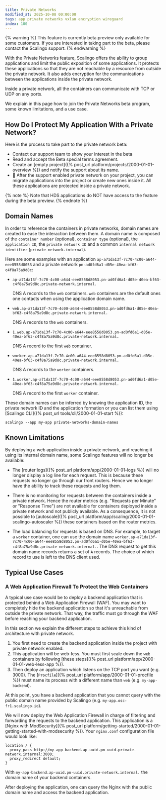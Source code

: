 ```yaml
---
title: Private Networks
modified_at: 2025-10-08 00:00:00
tags: app private networks vxlan encryption wireguard
index: 100
---
```


{% warning %}
This feature is currently beta preview only available for some customers. If you are interested in taking part to the beta, please contact the Scalingo support.
{% endwarning %}

With the Private Networks feature, Scalingo offers the ability to group applications and limit the public exposition of some applications. It protects these applications so that they are not reachable by a resource from outside the private network. It also adds encryption for the communications between the applications inside the private network.

Inside a private network, all the containers can communicate with TCP or UDP on any ports.

We explain in this page how to join the Private Networks beta program, some known limitations, and a use case.

## How Do I Protect My Application With a Private Network?

Here is the process to take part to the private network beta:
- Contact our support team to show your interest in the beta
- Read and accept the Beta special terms agreement.
- Create an [empty project]({% post_url platform/projects/2000-01-01-overview %}) and notify the support about its name.
- 🚀 After the support enabled private network on your project, you can migrate applications into the project or create new ones inside it. All these applications are protected inside a private network.

{% note %}
Note that HDS applications do NOT have access to the feature during the beta preview.
{% endnote %}

## Domain Names

In order to reference the containers in private networks, domain names are created to ease the interaction between them. A domain name is composed of the <code>container number</code> (optional), <code class="domain-name-ct">container type</code> (optional), the <code class="domain-name-ap">application ID</code>, the <code class="domain-name-pn">private network ID</code> and a common <code class="domain-name-nid">internal network identifier</code> (<code class="domain-name-nid">private-network.internal</code>).

Here are some examples with an
application <code class="domain-name-ap">ap-a71da13f-7c70-4c00-a644-eee8558d8053</code> and a
private network <code class="domain-name-pn">pn-ad0fd6a1-d05e-40ea-bf63-c4f8a75a9d8c</code>:

* <code><span class="domain-name-ap">ap-a71da13f-7c70-4c00-a644-eee8558d8053</span>.<span class="domain-name-pn">pn-ad0fd6a1-d05e-40ea-bf63-c4f8a75a9d8c</span>.<span class="domain-name-nid">private-network.internal.</span></code>

  DNS A records to the `web` containers. `web` containers are the default ones one contacts when using the application domain name.

* <code><span class="domain-name-ct">web</span>.<span class="domain-name-ap">ap-a71da13f-7c70-4c00-a644-eee8558d8053</span>.<span class="domain-name-pn">pn-ad0fd6a1-d05e-40ea-bf63-c4f8a75a9d8c</span>.<span class="domain-name-nid">private-network.internal.</span></code>

  DNS A records to the `web` containers.

* <code>1.<span class="domain-name-ct">web</span>.<span class="domain-name-ap">ap-a71da13f-7c70-4c00-a644-eee8558d8053</span>.<span class="domain-name-pn">pn-ad0fd6a1-d05e-40ea-bf63-c4f8a75a9d8c</span>.<span class="domain-name-nid">private-network.internal.</span></code>

  DNS A record to the first `web` container.

* <code><span class="domain-name-ct">worker</span>.<span class="domain-name-ap">ap-a71da13f-7c70-4c00-a644-eee8558d8053</span>.<span class="domain-name-pn">pn-ad0fd6a1-d05e-40ea-bf63-c4f8a75a9d8c</span>.<span class="domain-name-nid">private-network.internal.</span></code>

  DNS A records to the `worker` containers.

* <code>1.<span class="domain-name-ct">worker</span>.<span class="domain-name-ap">ap-a71da13f-7c70-4c00-a644-eee8558d8053</span>.<span class="domain-name-pn">pn-ad0fd6a1-d05e-40ea-bf63-c4f8a75a9d8c</span>.<span class="domain-name-nid">private-network.internal.</span></code>

  DNS A record to the first `worker` container.

These domain names can be inferred by knowing the application ID, the private network ID and the application formation or you can list them using [Scalingo CLI]({% post_url tools/cli/2000-01-01-start %}):

```
scalingo --app my-app private-networks-domain-names
```

## Known Limitations

By deploying a web application inside a private network, and reaching it using its internal domain name, some Scalingo features will no longer be available:

- The [router logs]({% post_url platform/app/2000-01-01-logs %}) will no longer display a log line for each request. This is because these requests no longer go through our front routers. Hence we no longer have the ability to track these requests and log them.

- There is no monitoring for requests between the containers inside a private network. Hence the router metrics (e.g. "Requests per Minute" or "Response Time") are not available for containers deployed inside a private network and not publicly available. As a consequence, it is not possible to [autoscale]({% post_url platform/app/scaling/2000-01-01-scalingo-autoscaler %}) these containers based on the router metrics.

- The load balancing for requests is based on DNS. For example, to target a `worker` container, one can use the domain name <code><span class="domain-name-ct">worker</span>.<span class="domain-name-ap">ap-a71da13f-7c70-4c00-a644-eee8558d8053</span>.<span class="domain-name-pn">pn-ad0fd6a1-d05e-40ea-bf63-c4f8a75a9d8c</span>.<span class="domain-name-nid">private-network.internal.</span></code>. The DNS request to get this domain name records returns a set of `A` records. The choice of which record to use is left to the DNS client used.

## Typical Use Cases

### A Web Application Firewall To Protect the Web Containers

A typical use case would be to deploy a backend application that is protected behind a Web Application Firewall (WAF). You may want to completely hide the backend application so that it's unreachable from outside the private network. That way, the traffic must go through the WAF before reaching your backend application.

In this section we explain the different steps to achieve this kind of architecture with private network.

1. You first need to create the backend application inside the project with private network enabled.
2. This application will be web-less. You must first scale down the `web` containers by following [these steps]({% post_url platform/app/2000-01-01-web-less-app %}).
3. Then deploy an application which listens on the TCP port you want (e.g. 3000). The [`Procfile`]({% post_url platform/app/2000-01-01-procfile %}) must name its process with a different name than `web` (e.g. `my-app-backend`).

At this point, you have a backend application that you cannot query with the public domain name provided by Scalingo (e.g. `my-app.osc-fr1.scalingo.io`).

We will now deploy the Web Application Firewall in charge of filtering and forwarding the requests to the backend application. This application is a [Nginx with ModSecurity]({% post_url platform/getting-started/2000-01-01-getting-started-with-modsecurity %}). Your `nginx.conf` configuration file would look like:

```nginx
location / {
  proxy_pass http://my-app-backend.ap-uuid.pn-uuid.private-network.internal:3000;
  proxy_redirect default;
}
```

With <code><span class="domain-name-ct">my-app-backend</span>.<span class="domain-name-ap">ap-uuid</span>.<span class="domain-name-pn">pn-uuid</span>.<span class="domain-name-nid">private-network.internal.</span></code> the domain name of your backend containers.

After deploying the application, one can query the Nginx with the public domain name and access the backend application.
